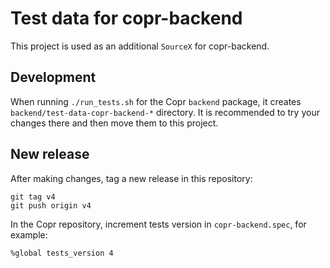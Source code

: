 # Test data for copr-backend

This project is used as an additional `SourceX` for copr-backend.


## Development

When running `./run_tests.sh` for the Copr `backend` package, it
creates `backend/test-data-copr-backend-*` directory. It is
recommended to try your changes there and then move them to this
project.


## New release

After making changes, tag a new release in this repository:

```
git tag v4
git push origin v4
```

In the Copr repository, increment tests version in
`copr-backend.spec`, for example:

```
%global tests_version 4
```
